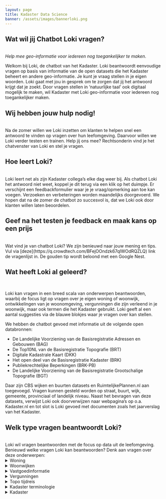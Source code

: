```yaml
---
layout: page
title: Kadaster Data Science
banner: /assets/images/bannerloki.png 
---
```


<script src="/demonstrators/lokiv3/assets/js/iframeResizer.min.js">
</script>
<iframe
  allowtransparency="true"
  frameborder="0"
  id="loki-chat"
  scrolling="no"
  src="/demonstrators/lokiv3/index.html"
  style="z-index: 9999; position: fixed; right: 0; bottom: 0; height: 0px; width: 0px;">
  title="Loki"
</iframe>
<script>
  iFrameResize({ sizeHeight: true, sizeWidth: true, autoResize: false, checkOrigin: false,  heightCalculationMethod: 'grow' }, '#loki-chat')
</script>

## Wat wil jij Chatbot Loki vragen? 
<br>
<em> Help mee geo-informatie voor iedereen nog toegankelijker te maken. </em>

Welkom bij Loki, de chatbot van het Kadaster. Loki beantwoordt eenvoudige vragen op basis van informatie van de open datasets die het Kadaster beheert en andere geo-informatie. Je kunt je vraag stellen in je eigen woorden. Loki gaat met jou in gesprek om te zorgen dat jij het antwoord krijgt dat je zoekt. Door vragen stellen in ‘natuurlijke taal’ ook digitaal mogelijk te maken, wil Kadaster met Loki geo-informatie voor iedereen nog toegankelijker maken. 

## Wij hebben jouw hulp nodig!
<br>
Na de zomer willen we Loki inzetten om klanten te helpen snel een antwoord te vinden op vragen over hun leefomgeving. Daarvoor willen we Loki verder testen en trainen. Help jij ons mee? Rechtsonderin vind je het chatvenster van Loki en stel je vragen. 

## Hoe leert Loki? 
<br>
Loki leert net als zijn Kadaster collega’s elke dag weer bij. Als chatbot Loki het antwoord niet weet, koppel je dit terug via een klik op het duimpje. Er verschijnt een feedbackformulier waar je je vraag/opmerking aan toe kan voegen. Verzoeken en verbeteringen worden maandelijks doorgevoerd. We hopen dat na de zomer de chatbot zo succesvol is, dat we Loki ook door klanten willen laten beoordelen. 

## Geef na het testen je feedback en maak kans op een prijs
<br>
Wat vind je van chatbot Loki? We zijn benieuwd naar jouw mening en tips. Vul via [deze](https://q.crowdtech.com/BFejOOndzk67qlWOdRQZLQ) link de vragenlijst in. De gouden tip wordt beloond met een Google Nest. 


## Wat heeft Loki al geleerd? 
<br>

Loki kan vragen in een breed scala van onderwerpen beantwoorden, waarbij de focus ligt op vragen over je eigen woning of woonwijk, ontwikkelingen van je woonomgeving, vergunningen die zijn verleend in je woonwijk, maar ook termen die het Kadaster gebruikt. Loki geeft al een aantal suggesties via de blauwe blokjes waar je vragen over kan stellen.

We hebben de chatbot gevoed met informatie uit de volgende open databronnen: 
- De Landelijke Voorziening van de Basisregistratie Adressen en Gebouwen (BAG) 
- De Top10NL van de Basisregistratie Topografie (BRT) 
- Digitale Kadastrale Kaart (DKK) 
- Het open deel van de Basisregistratie Kadaster (BRK) 
- Publiekrechtelijke Beperkingen (BRK-PB) 
- De Landelijke Voorziening van de Basisregistratie Grootschalige Topografie (BGT) 
 
Daar zijn CBS wijken en buurten datasets en RuimtelijkePlannen.nl aan toegevoegd. Vragen kunnen gesteld worden op straat, buurt, wijk, gemeente, provinciaal of landelijk niveau. Naast het bevragen van deze datasets, verwijst Loki ook doorverwijzen naar webpagina’s op o.a. Kadaster.nl en tot slot is Loki gevoed met documenten zoals het jaarverslag van het Kadaster. 

## Welk type vragen beantwoordt Loki? 
<br>
Loki wil vragen beantwoorden met de focus op data uit de leefomgeving. Benieuwd welke vragen Loki kan beantwoorden? Denk aan vragen over deze onderwerpen: 

 
<details>
<summary> Woning </summary>
<br>
Hoe groot is mijn perceel? 
<br>
Hoeveel is mijn huis waard? 
<br>
Woningwaarde berekenen 
<br>
Wat is de WOZ waarde van mijn woning? 
<br>
Wat is de koopsom van adres? 
<br>
Wat is de woonoppervlakte van mijn huis? 
<br>
Wat is het bouwjaar van mijn huis? 
<br>
Wat is het dichtstbijzijnde ziekenhuis? 
<br>
Welke huizen hebben een vloeroppervlakte groter dan 150m2 en perceeloppervlakte groter dan 500m2 in Warnsveld? 
<br>
Wat is de oudste kerk in provincie Gelderland? 
<br>
<br>
</details>

<details>
<summary> Woonwijken </summary>
<br>

Wat is de gemiddelde woningwaarde in mijn wijk? 
<br>
Geef mij de hypotheekakte van adres 
<br>
In welke buurt staat mijn huis? 
<br>
Wat is het aantal huizen in mijn straat? 
<br>
Hoe is de criminaliteit in mijn wijk? 
<br>
Wat is de verhouding tussen gezinnen met of zonder kinderen? 
<br>
Wie is eigenaar van adres 
<br>
Wat is het energielabel in deze wijk? 
<br>
<br>
</details>

<details>
<summary> Vastgoedinformatie  </summary>
<br>
Geef me informatie over de woningmarkt 
<br>
Wat is de gemiddelde koopsom in mijn provincie? 
<br>
Wat is het aantal verkochte woningen per provincie? 
<br>
Geef mij een overzicht met woningtransacties
<br> 
<br>
</details>

<details>
<summary> Vergunningen  </summary>
<br>
Welke vergunningen zijn er verstrekt in mijn wijk? 
<br>
Welke vergunningaanvragen zijn er? 
<br>
Welke aanvragen voor milieuvergunningen zijn er? 
<br>
<br>
</details>

<details>
<summary> Topo tijdreis  </summary>
<br>

Hoe zag mijn buurt er vroeger uit? 
<br>
Hoe zag mijn woonplaats er vroeger uit? 
<br>
<br>
</details>

<details>
<summary> Kadaster terminologie  </summary>
<br>
Wat is een Kadastrale grens? 
<br>
Wat is een perceel? 
<br>
Wat is een koopovereenkomst? 
<br>
Wat is een recht van overpad? 
<br>
Wat is een erfpachtcanon? 
<br>
Wat is vruchtgebruik? 
<br>
Wat is een verblijfsobject? 
<br>
<br>
</details>

 <details>
<summary> Kadaster   </summary>
<br>

Wat is de ambitie van het Kadaster? 
<br>
Wat is de Kadaster Knowledge Graph? 
<br>
<br>
</details>

 


 

 





 

 


 




 



